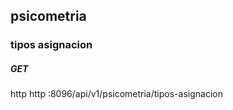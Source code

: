 ## psicometria 

### tipos asignacion 
##### GET 
http http :8096/api/v1/psicometria/tipos-asignacion 

